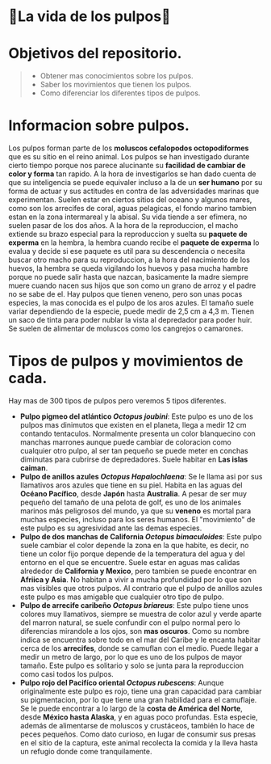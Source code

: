 # **🐙La vida de los pulpos🐙**
# Objetivos del repositorio.
> - Obtener mas conocimientos sobre los pulpos.
> - Saber los movimientos que tienen los pulpos.
> - Como diferenciar los diferentes tipos de pulpos.
# Informacion sobre pulpos.
Los pulpos forman parte de los **moluscos cefalopodos octopodiformes** que es su sitio en el reino animal. Los pulpos se han investigado durante cierto tiempo porque nos parece alucinante su **facilidad de cambiar de color y forma** tan rapido. A la hora de investigarlos se han dado cuenta de que su inteligencia se puede equivaler incluso a la de un **ser humano** por su forma de actuar y sus actitudes en contra de las adversidades marinas que experimentan. Suelen estar en ciertos sitios del oceano y algunos mares, como son los arrecifes de coral, aguas pelagicas, el fondo marino tambien estan en la zona intermareal y la abisal. Su vida tiende a ser efimera, no suelen pasar de los dos años. A la hora de la reproduccion, el macho extiende su brazo especial para la reproduccion y suelta su **paquete de experma** en la hembra, la hembra cuando recibe el **paquete de experma** lo evalua y decide si ese paquete es util para su descendencia o necesita buscar otro macho para su reproduccion, a la hora del nacimiento de los huevos, la hembra se queda vigilando los huevos y pasa mucha hambre porque no puede salir hasta que nazcan, basicamente la madre siempre muere cuando nacen sus hijos que son como un grano de arroz y el padre no se sabe de el. Hay pulpos que tienen veneno, pero son unas pocas especies, la mas conocida es el pulpo de los aros azules. El tamaño suele variar dependiendo de la especie, puede medir de 2,5 cm a 4,3 m. Tienen un saco de tinta para poder nublar la vista al depredador para poder huir. Se suelen de alimentar de moluscos como los cangrejos o camarones.
# Tipos de pulpos y movimientos de cada.
Hay mas de 300 tipos de pulpos pero veremos 5 tipos diferentes.
- **Pulpo pigmeo del atlántico *Octopus joubini***: Este pulpo es uno de los pulpos mas dinimutos que existen en el planeta, llega a medir 12 cm contando tentaculos. Normalmente presenta un color blanquecino con manchas marrones aunque puede cambiar de coloracion como cualquier otro pulpo, al ser tan pequeño se puede meter en conchas diminutas para cubrirse de depredadores. Suele habitar en **Las islas caiman**.
- **Pulpo de anillos azules *Octopus Hapalochlaena***: Se le llama asi por sus llamativos aros azules que tiene en su piel. Habita en las aguas del **Océano Pacífico**, desde **Japón** hasta **Australia**. A pesar de ser muy pequeño del tamaño de una pelota de golf, es uno de los animales marinos más peligrosos del mundo, ya que su **veneno** es mortal para muchas especies, incluso para los seres humanos. El "movimiento" de este pulpo es su agresividad ante las demas especies.
- **Pulpo de dos manchas de California *Octopus bimaculoides***: Este pulpo suele cambiar el color depende la zona en la que habite, es decir, no tiene un color fijo porque depende de la temperatura del agua y del entorno en el que se encuentre. Suele estar en aguas mas calidas alrededor de **California y Mexico**, pero tambien se puede encontrar en **Afriica y Asia**. No habitan a vivir a mucha profundidad por lo que son mas visibles que otros pulpos. Al contrario que el pulpo de anillos azules este pulpo es mas amigable que cualquier otro tipo de pulpo.
- **Pulpo de arrecife caribeño *Octopus briareus***: Este pulpo tiene unos colores muy llamativos, siempre se muestra de color azul y verde aparte del marron natural, se suele confundir con el pulpo normal pero lo diferencias mirandole a los ojos, son **mas oscuros**. Como su nombre indica se encuentra sobre todo en el mar del Caribe y le encanta habitar cerca de los **arrecifes**, donde se camuflan con el medio. Puede llegar a medir un metro de largo, por lo que es uno de los pulpos de mayor tamaño. Este pulpo es solitario y solo se junta para la reproduccion como casi todos los pulpos.
- **Pulpo rojo del Pacifíco oriental *Octopus rubescens***: Aunque originalmente este pulpo es rojo, tiene una gran capacidad para cambiar su pigmentacion, por lo que tiene una gran habilidad para el camuflaje. Se le puede encontrar a lo largo de la **costa de América del Norte**, desde **México hasta Alaska**, y en aguas poco profundas. Esta especie, además de alimentarse de moluscos y crustáceos, también lo hace de peces pequeños. Como dato curioso, en lugar de consumir sus presas en el sitio de la captura, este animal recolecta la comida y la lleva hasta un refugio donde come tranquilamente.
